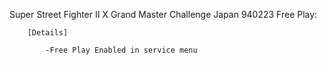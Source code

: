 Super Street Fighter II X Grand Master Challenge Japan 940223 Free Play:

        [Details]

            -Free Play Enabled in service menu
